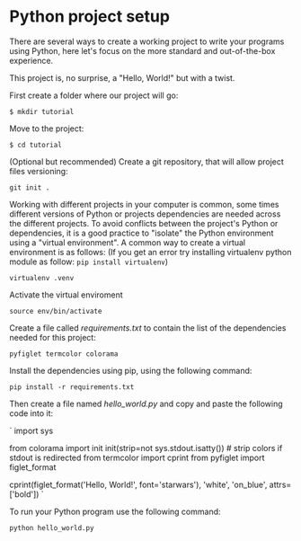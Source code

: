 # Python project setup

There are several ways to create a working project to write your programs using Python, here let's focus on the more standard and out-of-the-box experience.

This project is, no surprise, a "Hello, World!" but with a twist.

First create a folder where our project will go:

`
$ mkdir tutorial
`

Move to the project:

`
$ cd tutorial
`

(Optional but recommended) Create a git repository, that will allow project files versioning:

`
git init .
`

Working with different projects in your computer is common, some times different versions of Python or projects dependencies are needed across the different projects. To avoid conflicts between the project's Python or dependencies, it is a good practice to "isolate" the Python environment using a "virtual environment". A common way to create a virtual environment is as follows:
(If you get an error try installing virtualenv python module as follow: `pip install virtualenv`)

`
virtualenv .venv
`

Activate the virtual enviroment

`
source env/bin/activate
`

Create a file called _requirements.txt_ to contain the list of the dependencies needed for this project:

`
pyfiglet
termcolor
colorama
`

Install the dependencies using pip, using the following command:

`
pip install -r requirements.txt
`

Then create a file named *hello_world.py* and copy and paste the following code into it:

`
import sys

from colorama import init
init(strip=not sys.stdout.isatty()) # strip colors if stdout is redirected
from termcolor import cprint 
from pyfiglet import figlet_format

cprint(figlet_format('Hello, World!', font='starwars'),
       'white', 'on_blue', attrs=['bold'])
`

To run your Python program use the following command:

`
python hello_world.py
`